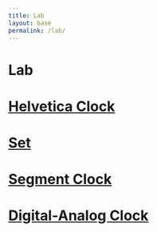 ```yaml
---
title: Lab
layout: base
permalink: /lab/
---
```

<div class="lists">
<h1>Lab</h1>
<a href="/lab/helvetica/"><h1>Helvetica Clock</h1></a>
<a href="/lab/set/"><h1>Set</h1></a>
<a href="/lab/segment/"><h1>Segment Clock</h1></a>
<a href="/lab/digilog/"><h1>Digital-Analog Clock</h1></a>
</div>